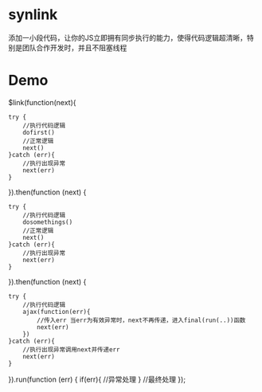 # synlink
添加一小段代码，让你的JS立即拥有同步执行的能力，使得代码逻辑超清晰，特别是团队合作开发时，并且不阻塞线程

# Demo

$link(function(next){

    try {
        //执行代码逻辑
        dofirst()
        //正常逻辑
        next()
    }catch (err){
        //执行出现异常
        next(err)
    }

}).then(function (next) {

    try {
        //执行代码逻辑
        dosomethings()
        //正常逻辑
        next()
    }catch (err){
        //执行出现异常
        next(err)
    }

}).then(function (next) {

    try {
        //执行代码逻辑
        ajax(function(err){
            //传入err 当err为有效异常时，next不再传递，进入final(run(..))函数
            next(err)
        })
    }catch (err){
        //执行出现异常调用next并传递err
        next(err)
    }

}).run(function (err) {
    if(err){
        //异常处理
    }
    //最终处理
});
